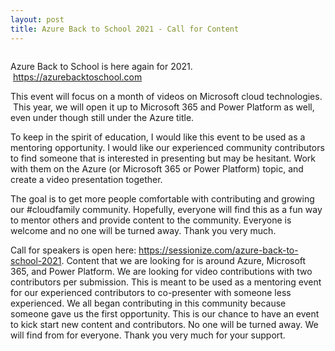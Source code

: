 ```yaml
---
layout: post
title: Azure Back to School 2021 - Call for Content
---
```


<!-- wp:image {"align":"center","id":552,"sizeSlug":"large"} -->
<div class="wp-block-image"><figure class="aligncenter size-large"><img src="https://captainhyperscaler.files.wordpress.com/2020/03/f346279e-8568-470a-aa26-8bb36651a542.jpeg?w=1024" alt="" class="wp-image-552"/></figure></div>
<!-- /wp:image -->

<!-- wp:paragraph -->
<p>Azure Back to School is here again for 2021. &nbsp;<a href="https://azurebacktoschool.com" target="_blank" rel="noreferrer noopener">https://azurebacktoschool.com</a> </p>
<!-- /wp:paragraph -->

<!-- wp:paragraph -->
<p>This event will focus on a month of videos on Microsoft cloud technologies. &nbsp;This year, we will open it up to Microsoft 365 and Power Platform as well, even under though still under the Azure title.&nbsp;</p>
<!-- /wp:paragraph -->

<!-- wp:paragraph -->
<p>To keep in the spirit of education, I would like this event to be used as a mentoring opportunity. I would like our experienced community contributors to find someone that is interested in presenting but may be hesitant. Work with them on the Azure (or Microsoft 365 or Power Platform) topic, and create a video presentation together.&nbsp;</p>
<!-- /wp:paragraph -->

<!-- wp:paragraph -->
<p>The goal is to get more people comfortable with contributing and growing our #cloudfamily community. Hopefully, everyone will find this as a fun way to mentor others and provide content to the community.  Everyone is welcome and no one will be turned away. Thank you very much. </p>
<!-- /wp:paragraph -->

<!-- wp:paragraph -->
<p>Call for speakers is open here: <a rel="noreferrer noopener" href="https://sessionize.com/azure-back-to-school-2021" target="_blank">https://sessionize.com/azure-back-to-school-2021</a>.  Content that we are looking for is around Azure, Microsoft 365, and Power Platform.  We are looking for video contributions with two contributors per submission.  This is meant to be used as a mentoring event for our experienced contributors to co-presenter with someone less experienced. We all began contributing in this community because someone gave us the first opportunity. This is our chance to have an event to kick start new content and contributors. No one will be turned away. We will find from for everyone. Thank you very much for your support. </p>
<!-- /wp:paragraph -->